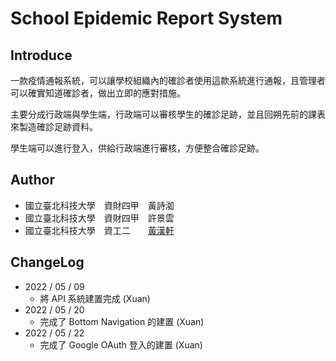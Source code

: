 # School Epidemic Report System

## Introduce

一款疫情通報系統，可以讓學校組織內的確診者使用這款系統進行通報，且管理者可以確實知道確診者，做出立即的應對措施。



主要分成行政端與學生端，行政端可以審核學生的確診足跡，並且回朔先前的課表來製造確診足跡資料。

學生端可以進行登入，供給行政端進行審核，方便整合確診足跡。



## Author

- 國立臺北科技大學　資財四甲　黃詩洳
- 國立臺北科技大學　資財四甲　許景雲
- 國立臺北科技大學　資工二　　[黃漢軒](https://ntut-xuan.github.io)



## ChangeLog

- 2022 / 05 / 09
  - 將 API 系統建置完成 (Xuan)
- 2022 / 05 / 20
  - 完成了 Bottom Navigation 的建置 (Xuan)
- 2022 / 05 / 22
  - 完成了 Google OAuth 登入的建置 (Xuan)

